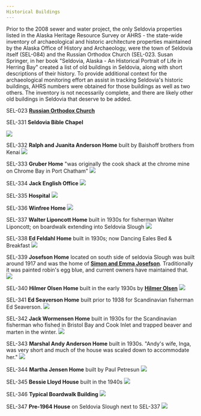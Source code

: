 ```yaml
---
Historical Buildings
---
```


Prior to  the 2008 sewer and water project, the only Seldovia properties listed in the Alaska Heritage Resource Survey or AHRS - the state-wide inventory of archaeological and historic architecture properties maintained by the Alaska Office of History and Archaeology, were the town of Seldovia itself (SEL-084) and the Russian Orthodox Church (SEL-023.  Susan Springer, in her book "Seldovia, Alaska - An Historical Portrait of Life in Herring Bay" created a list of old buildings in Seldovia, along with short descriptions of their history. To provide additional context for the archaeological monitoring effort an assist in tracking Seldovia's historic buildings, AHRS numbers were obtained for those buildings as well as two others.  The inventory is not necessarily complete, and there are likely other old buildings in Seldovia that deserve to be added.

SEL-023 [**Russian Orthodox Church**](../resources/st-nicholas-church.md)

SEL-331 **Seldovia Bible Chapel**

![](../assets/Seldovia_Bible_Chapel.jpeg)

SEL-332 **Ralph and Juanita Anderson Home** built by Baishoff brothers from Kenai
![](../assets/Seldovia_Bible_Chapel.jpg)

SEL-333 **Gruber Home** "was originally the cook shack at the chrome mine on Chrome Bay in Port Chatham"
![](../assets/Seldovia_Bible_Chapel.jpg)

SEL-334 **Jack English Office**
![](../assets/Jack_English_Office.jpg)

SEL-335 **Hospital**
![](../assets/Hospital_Willard_Home.jpg)

SEL-336 **Winfree Home** ![](../assets/Winfree_Home.jpeg)

SEL-337 **Walter Liponcott Home** built in 1930s for fisherman Walter Liponcott; on boardwalk extending into Seldovia Slough
![](../assets/Walt_Sachiko_House1.jpg)

SEL-338 **Ed Feldahl Home** built in 1930s; now Dancing Eales Bed & Breakfast
![](../assets/Dancing_Eagles.jpg)

SEL-339 **Josefson Home** located on south side of seldovia Slough was built around 1917 and was the home of [**Simon and Emma Josefson**](..people/Josefson_Simon.md). Traditionally it was painted robin's egg blue, and current owners have maintained that.
![](../assets/Simon_Josefson_House.jpg)

SEL-340 **Hilmer Olsen Home** built in the early 1930s by [**Hilmer Olsen**](../people/Olsen_Hilmar.md)
![](../assets/Hilmer_Olsen_Home.jpg)

SEL-341 **Ed Seaverson Home** built prior to 1938 for Scandinavian fisherman Ed Seaverson.
![](../assets/Ed_Seaverson_Home.jpg)

SEL-342 **Jack Wormensen Home** built in 1930s for the Scandinavian fisherman who fished in Bristol Bay and Cook Inlet and trapped beaver and marten in the winter.
![](../assets/Jack_Wormensen_Home.jpg)

SEL-343 **Marshal Andy Anderson Home** built in 1930s. "Andy's wife, Inga, was very short and much of the house was scaled down to accommodate her."
![](../assets/Andy_Anderson_Home_1930.jpg)

SEL-344 **Martha Jensen Home** built by Paul Petresun
![](../assets/Martha_Jensen_Home.jpg)

SEL-345 **Bessie Lloyd House** built in the 1940s
![](../assets/Bessie_Lloyd_Home.jpg)

SEL-346 **Typical Boardwalk Building**
![](../assets/Boardwalk_Building.jpg)

SEL-347 **Pre-1964 House** on Seldovia Slough next to SEL-337
![](../assets/Walts_Blue_House.jpg)


